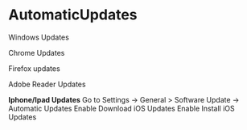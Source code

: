 # AutomaticUpdates

Windows Updates

Chrome Updates

Firefox updates

Adobe Reader Updates

**Iphone/Ipad Updates**
Go to Settings -> General > Software Update -> Automatic Updates
Enable Download iOS Updates
Enable Install iOS Updates
